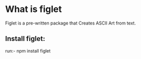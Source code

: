 # What is figlet

Figlet is a pre-written package that Creates ASCII Art from text.

## Install figlet:

run:- npm install figlet

